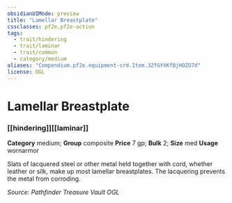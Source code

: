 ```yaml
---
obsidianUIMode: preview
title: "Lamellar Breastplate"
cssclasses: pf2e,pf2e-action
tags:
  - trait/hindering
  - trait/laminar
  - trait/common
  - category/medium
aliases: "Compendium.pf2e.equipment-srd.Item.3ZfGYXKfBjHOZO7d"
license: OGL
---
```

# Lamellar Breastplate

### [[hindering]][[laminar]]

**Category** medium; **Group** composite
**Price** 7 gp; 
**Bulk** 2; **Size** med
**Usage** wornarmor

Slats of lacquered steel or other metal held together with cord, whether leather or silk, make up most lamellar breastplates. The lacquering prevents the metal from corroding.

*Source: Pathfinder Treasure Vault*
*OGL*